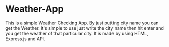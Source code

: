 # Weather-App
This is a simple Weather Checking App. By just putting city name you can get the Weather. It's simple to use just write the city name then hit enter and you get the weather of that particular city. It is made by using HTML, Express.js and API.
